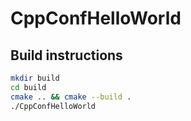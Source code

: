 # CppConfHelloWorld


## Build instructions

```bash
mkdir build
cd build
cmake .. && cmake --build .
./CppConfHelloWorld
```
